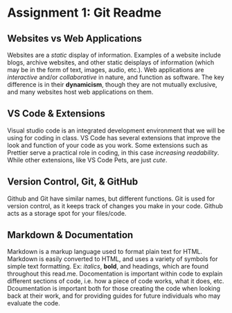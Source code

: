 # Assignment 1: Git Readme

## Websites vs Web Applications

Websites are a _static_ display of information. Examples of a website include blogs, archive websites, and other static deisplays of information (which may be in the form of text, images, audio, etc.). Web applications are _interactive_ and/or _collaborative_ in nature, and function as software. The key difference is in their **dynamicism**, though they are not mutually exclusive, and many websites host web applications on them.

## VS Code & Extensions

Visual studio code is an integrated development environment that we will be using for coding in class. VS Code has several extensions that improve the look and function of your code as you work. Some extensions such as Prettier serve a practical role in coding, in this case _increasing readability_. While other extensions, like VS Code Pets, are just _cute_.

## Version Control, Git, & GitHub

Github and Git have similar names, but different functions. Git is used for version control, as it keeps track of changes you make in your code. Github acts as a storage spot for your files/code.

## Markdown & Documentation

Markdown is a markup language used to format plain text for HTML. Markdown is
easily converted to HTML, and uses a variety of symbols for simple text formatting. Ex: _italics_, **bold**, and headings, which are found throughout this read.me. Docomentation is important within code to explain different sections of code, i.e. how a piece of code works, what it does, etc. Dcoumentation is important both for those creating the code when looking back at their work, and for providing guides for future individuals who may evaluate the code.

